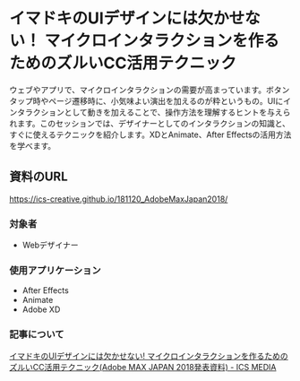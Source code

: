 # イマドキのUIデザインには欠かせない！ マイクロインタラクションを作るためのズルいCC活用テクニック

ウェブやアプリで、マイクロインタラクションの需要が高まっています。ボタンタップ時やページ遷移時に、小気味よい演出を加えるのが粋というもの。UIにインタラクションとして動きを加えることで、操作方法を理解するヒントを与えられます。このセッションでは、デザイナーとしてのインタラクションの知識と、すぐに使えるテクニックを紹介します。XDとAnimate、After Effectsの活用方法を学べます。
 
## 資料のURL

https://ics-creative.github.io/181120_AdobeMaxJapan2018/

### 対象者

- Webデザイナー

### 使用アプリケーション	

- After Effects
- Animate
- Adobe XD

### 記事について

[イマドキのUIデザインには欠かせない\! マイクロインタラクションを作るためのズルいCC活用テクニック\(Adobe MAX JAPAN 2018発表資料\) \- ICS MEDIA](https://ics.media/entry/19498)
